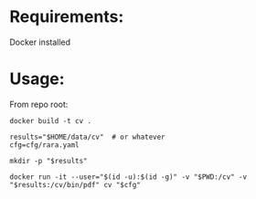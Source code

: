 # Requirements:

Docker installed

# Usage:
From repo root:
```
docker build -t cv .

results="$HOME/data/cv"  # or whatever
cfg=cfg/rara.yaml

mkdir -p "$results"

docker run -it --user="$(id -u):$(id -g)" -v "$PWD:/cv" -v "$results:/cv/bin/pdf" cv "$cfg"
```
